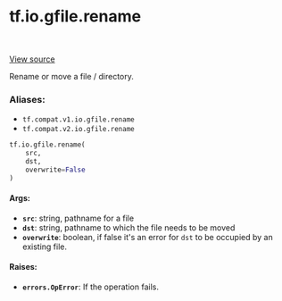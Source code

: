 <div itemscope itemtype="http://developers.google.com/ReferenceObject">
<meta itemprop="name" content="tf.io.gfile.rename" />
<meta itemprop="path" content="Stable" />
</div>

# tf.io.gfile.rename

<!-- Insert buttons -->

<table class="tfo-notebook-buttons tfo-api" align="left">
</table>

<a target="_blank" href="/code/stable/tensorflow/python/lib/io/file_io.py">View source</a>



<!-- Start diff -->
Rename or move a file / directory.

### Aliases:

* `tf.compat.v1.io.gfile.rename`
* `tf.compat.v2.io.gfile.rename`


``` python
tf.io.gfile.rename(
    src,
    dst,
    overwrite=False
)
```



<!-- Placeholder for "Used in" -->


#### Args:


* <b>`src`</b>: string, pathname for a file
* <b>`dst`</b>: string, pathname to which the file needs to be moved
* <b>`overwrite`</b>: boolean, if false it's an error for `dst` to be occupied by an
  existing file.


#### Raises:


* <b>`errors.OpError`</b>: If the operation fails.